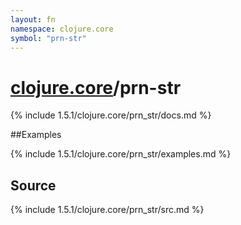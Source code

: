 ```yaml
---
layout: fn
namespace: clojure.core
symbol: "prn-str"
---
```


# [clojure.core](../)/prn-str

{% include 1.5.1/clojure.core/prn_str/docs.md %}

##Examples

{% include 1.5.1/clojure.core/prn_str/examples.md %}
## Source
{% include 1.5.1/clojure.core/prn_str/src.md %}


